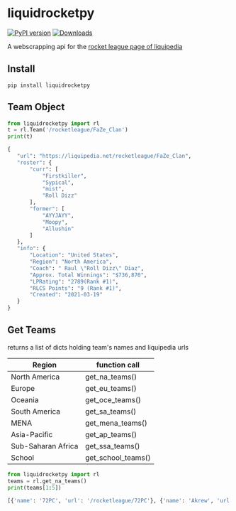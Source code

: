 # liquidrocketpy

 [![PyPI version](https://badge.fury.io/py/liquidrocketpy.svg)](https://badge.fury.io/py/liquidrocketpy)
 [![Downloads](https://static.pepy.tech/badge/liquidrocketpy)](https://pepy.tech/project/liquidrocketpy)

 A webscrapping api for the [rocket league page of liquipedia](https://liquipedia.net/rocketleague/Main_Page)

## Install

 ```
 pip install liquidrocketpy
 ```

## Team Object

 ```python
 from liquidrocketpy import rl
 t = rl.Team('/rocketleague/FaZe_Clan')
 print(t)

 {
    "url": "https://liquipedia.net/rocketleague/FaZe_Clan",
    "roster": {
        "curr": [
            "Firstkiller",
            "Sypical",
            "mist",
            "Roll Dizz"
        ],
        "former": [
            "AYYJAYY",
            "Moopy",
            "Allushin"
        ]
    },
    "info": {
        "Location": "United States",
        "Region": "North America",
        "Coach": " Raul \"Roll Dizz\" Diaz",
        "Approx. Total Winnings": "$736,870",
        "LPRating": "2789(Rank #1)",
        "RLCS Points": "9 (Rank #1)",
        "Created": "2021-03-19"
    }
 }
 ```

## Get Teams
 returns a list of dicts holding team's names and liquipedia urls

 | Region      | function call |
 | ----------- | ----------- |
 | North America      | get_na_teams()       |
 | Europe   | get_eu_teams()        |
 | Oceania   | get_oce_teams()    |
 | South America | get_sa_teams() |
 | MENA | get_mena_teams() |
 | Asia-Pacific | get_ap_teams() |
 | Sub-Saharan Africa | get_ssa_teams() |
 | School | get_school_teams() |

 ```python
 from liquidrocketpy import rl
 teams = rl.get_na_teams()
 print(teams[1:5])

 [{'name': '72PC', 'url': '/rocketleague/72PC'}, {'name': 'Akrew', 'url': '/rocketleague/Akrew'}, {'name': 'Alter Ego', 'url': '/rocketleague/Alter_Ego'}, {'name': 'Andriette', 'url': '/rocketleague/Andriette'}]
 ```
